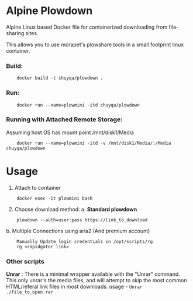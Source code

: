 
# Alpine Plowdown 

Alpine Linux based Docker file for containerized downloading from file-sharing sites.

This allows you to use mcrapet's plowshare tools in a small footprint linux container.



### Build:
```
    docker build -t chuyqa/plowdown .
```

### Run:
```
    docker run --name=plowmini -itd chuyqa/plowdown
```

### Running with Attached Remote Storage:
Assuming host OS has mount point /mnt/disk1/Media
```
    docker run --name=plowmini -itd -v /mnt/disk1/Media/:/Media chuyqa/plowdown
```



# Usage

1. Attach to container
```
    docker exec -it plowmini bash
```

2. Choose download method:
a. **Standard plowdown**
```
    plowdown --auth=user:pass https://link_to_download
```

b. Multiple Connections using aria2 (And premium account)
```
    Manually Update login credentials in /opt/scripts/rg
    rg <rapidgator link>
```
    


### Other scripts

**Unrar** : There is a minimal wrapper available with the "Unrar" command. 
    This only unrar's the media files, and will attempt to skip the most
    common HTML/referal link files in most downloads. 
    usage - `Unrar ./file_to_open.rar`
